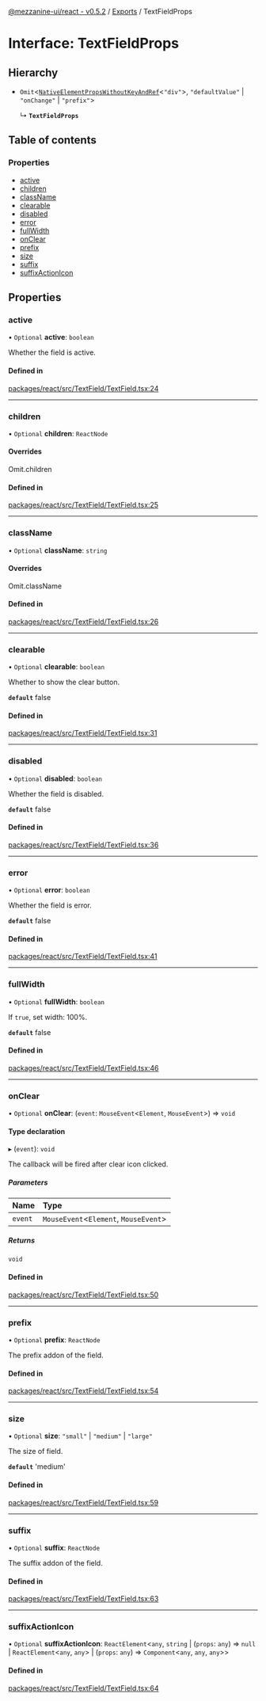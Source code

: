 [@mezzanine-ui/react - v0.5.2](../README.md) / [Exports](../modules.md) / TextFieldProps

# Interface: TextFieldProps

## Hierarchy

- `Omit`<[`NativeElementPropsWithoutKeyAndRef`](../modules.md#nativeelementpropswithoutkeyandref)<``"div"``\>, ``"defaultValue"`` \| ``"onChange"`` \| ``"prefix"``\>

  ↳ **`TextFieldProps`**

## Table of contents

### Properties

- [active](textfieldprops.md#active)
- [children](textfieldprops.md#children)
- [className](textfieldprops.md#classname)
- [clearable](textfieldprops.md#clearable)
- [disabled](textfieldprops.md#disabled)
- [error](textfieldprops.md#error)
- [fullWidth](textfieldprops.md#fullwidth)
- [onClear](textfieldprops.md#onclear)
- [prefix](textfieldprops.md#prefix)
- [size](textfieldprops.md#size)
- [suffix](textfieldprops.md#suffix)
- [suffixActionIcon](textfieldprops.md#suffixactionicon)

## Properties

### active

• `Optional` **active**: `boolean`

Whether the field is active.

#### Defined in

[packages/react/src/TextField/TextField.tsx:24](https://github.com/Mezzanine-UI/mezzanine/blob/83e0173/packages/react/src/TextField/TextField.tsx#L24)

___

### children

• `Optional` **children**: `ReactNode`

#### Overrides

Omit.children

#### Defined in

[packages/react/src/TextField/TextField.tsx:25](https://github.com/Mezzanine-UI/mezzanine/blob/83e0173/packages/react/src/TextField/TextField.tsx#L25)

___

### className

• `Optional` **className**: `string`

#### Overrides

Omit.className

#### Defined in

[packages/react/src/TextField/TextField.tsx:26](https://github.com/Mezzanine-UI/mezzanine/blob/83e0173/packages/react/src/TextField/TextField.tsx#L26)

___

### clearable

• `Optional` **clearable**: `boolean`

Whether to show the clear button.

**`default`** false

#### Defined in

[packages/react/src/TextField/TextField.tsx:31](https://github.com/Mezzanine-UI/mezzanine/blob/83e0173/packages/react/src/TextField/TextField.tsx#L31)

___

### disabled

• `Optional` **disabled**: `boolean`

Whether the field is disabled.

**`default`** false

#### Defined in

[packages/react/src/TextField/TextField.tsx:36](https://github.com/Mezzanine-UI/mezzanine/blob/83e0173/packages/react/src/TextField/TextField.tsx#L36)

___

### error

• `Optional` **error**: `boolean`

Whether the field is error.

**`default`** false

#### Defined in

[packages/react/src/TextField/TextField.tsx:41](https://github.com/Mezzanine-UI/mezzanine/blob/83e0173/packages/react/src/TextField/TextField.tsx#L41)

___

### fullWidth

• `Optional` **fullWidth**: `boolean`

If `true`, set width: 100%.

**`default`** false

#### Defined in

[packages/react/src/TextField/TextField.tsx:46](https://github.com/Mezzanine-UI/mezzanine/blob/83e0173/packages/react/src/TextField/TextField.tsx#L46)

___

### onClear

• `Optional` **onClear**: (`event`: `MouseEvent`<`Element`, `MouseEvent`\>) => `void`

#### Type declaration

▸ (`event`): `void`

The callback will be fired after clear icon clicked.

##### Parameters

| Name | Type |
| :------ | :------ |
| `event` | `MouseEvent`<`Element`, `MouseEvent`\> |

##### Returns

`void`

#### Defined in

[packages/react/src/TextField/TextField.tsx:50](https://github.com/Mezzanine-UI/mezzanine/blob/83e0173/packages/react/src/TextField/TextField.tsx#L50)

___

### prefix

• `Optional` **prefix**: `ReactNode`

The prefix addon of the field.

#### Defined in

[packages/react/src/TextField/TextField.tsx:54](https://github.com/Mezzanine-UI/mezzanine/blob/83e0173/packages/react/src/TextField/TextField.tsx#L54)

___

### size

• `Optional` **size**: ``"small"`` \| ``"medium"`` \| ``"large"``

The size of field.

**`default`** 'medium'

#### Defined in

[packages/react/src/TextField/TextField.tsx:59](https://github.com/Mezzanine-UI/mezzanine/blob/83e0173/packages/react/src/TextField/TextField.tsx#L59)

___

### suffix

• `Optional` **suffix**: `ReactNode`

The suffix addon of the field.

#### Defined in

[packages/react/src/TextField/TextField.tsx:63](https://github.com/Mezzanine-UI/mezzanine/blob/83e0173/packages/react/src/TextField/TextField.tsx#L63)

___

### suffixActionIcon

• `Optional` **suffixActionIcon**: `ReactElement`<`any`, `string` \| (`props`: `any`) => ``null`` \| `ReactElement`<`any`, `any`\> \| (`props`: `any`) => `Component`<`any`, `any`, `any`\>\>

#### Defined in

[packages/react/src/TextField/TextField.tsx:64](https://github.com/Mezzanine-UI/mezzanine/blob/83e0173/packages/react/src/TextField/TextField.tsx#L64)
